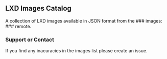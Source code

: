 ## LXD Images Catalog

A collection of LXD images available in JSON format from the ### images: ### remote.


### Support or Contact

If you find any inacuracies in the images list please create an issue.
